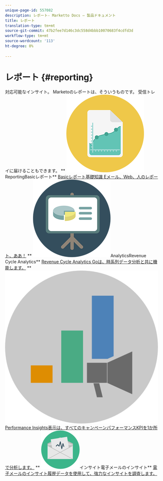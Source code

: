 ```yaml
---
unique-page-id: 557082
description: レポート- Marketto Docs — 製品ドキュメント
title: レポート
translation-type: tm+mt
source-git-commit: 47b2fee7d146c3dc558d4bbb10070683f4cdfd3d
workflow-type: tm+mt
source-wordcount: '113'
ht-degree: 0%

---
```



# レポート {#reporting}

対応可能なインサイト。 Marketoのレポートは、そういうものです。 受信トレイに届けることもできます。
** ![Basic](assets/documents-bookmarks-17.png)ReportingBasicレポート** [Basicレポート基礎知識 Eメール、Web、人のレポート、ああ！](https://docs.marketo.com/display/DOCS/Basic+Reporting)     ** ![Revenue Cycle](assets/seo-08.png)AnalyticsRevenue Cycle Analytics** [Revenue Cycle Analytics Goは、時系列データ分析と共に機能します。](https://docs.marketo.com/display/DOCS/Revenue+Cycle+Analytics)     ** ![Performance InsightsPerformance Insights**](assets/mpi-for-docs-2x.png)[Performance Insights表示は、すべてのキャンペーンパフォーマンスKPIを1か所で分析します。](https://docs.marketo.com/display/DOCS/Marketing+Performance+Insights)     ** ![電子メールの](assets/email-insights.png)インサイト電子メールのインサイト** [電子メールのインサイト履歴データを使用して、強力なインサイトを調査します。](https://docs.marketo.com/display/DOCS/Email+Insights)